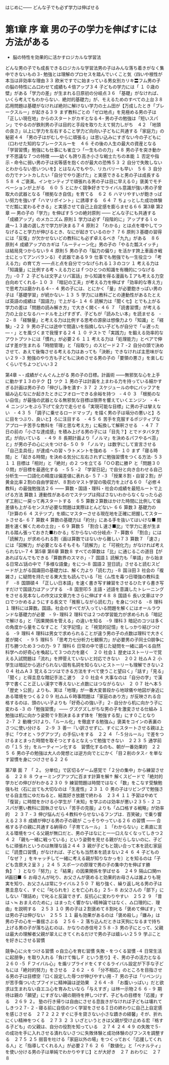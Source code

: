 はじめに―― どんな子でも必ず学力は伸ばせる

# 第1章 序 章  男の子の学力を伸ばすには方法がある
- 脳の特性を効果的に活かすロジカルな学習法

どんな男の子でも成長できるロジカルな学習法男の子はみんな落ち着きがなく集中できないもの３‐
勉強とは理解のプロセスを踏んでいくこと気〈四いや根性が本当は非効率な理由３３
欧米ですでに始まっている男女別カリキ〓フム男の子の脳の特性に△口わせて成績も４倍アップ３４
子どもの学力には「
１
０歳の壁」がある「学力の差」が生まれる日原初の分岐点３６
「基礎」がなければ、いくら考えてもわからない．絶対的基礎力」が、モえるためのすべての上台３８
応用問題は基礎がなければ絶対に解けない学力の土ム田が【万成したとき「ブレークスルー」が起きる３９
まず教科ごとの「ゼロ地点」を見極める男の子は「正しい現在地」からのスタートがカギとなる４‐
男の子の勉強は「短いスパン」でやるのが鉄則男の子は目的と手段を取りたえて努力しがち　４２
「地頭の良さ」以上に学力を左右すること学力ど向向い子どもに共通する「家庭力」の秘密４４
「男の子はがむしやらに頑張る」は思い込みにすぎない今の子どもに（口わせた知的なブレークスルーを　４６
その後の人生の最大の資産となる「学習習慣」勉強にも仕事にも雀立つ「一生ものの力」４８
男の子を突き動かす不思議な７つの特徴
――幼くも誇り高き小さな戦士たちの本能
１ 否定や指示・命令に弱い男の子は劣等感を抱くのが最大の恐怖５３
２ 自分で失敗しないとわからない思いついを】とはなんでもやり、リカバリーも早い　５６
３ 自分の力でナントカしたい「自分でやり遂げた」と実感できると男の子は成長する　５８
４ ご褒美。インセンティブで頑張れる男の子は目に早える０」褒美でモチベーションが上がる　６０
５ とにかく競争好きでライバル意識が強い男の子曾取大の武器となる「根拠なき自信」を育てる　６２
６ ハマリやすいが飽きっばい努力を強いず「ハマリポイント」に誘導する　６４
７ ちょっとした成功体験でだ瓢に変わるぞきる」と実感させて自己上自定感を膨らませる６６
第3章 第2章
―
男の子の「学力」を伸ばす５つの絶対原則
―― どんな子にも共通する「成績アップ」のメカニズム
原則１ 学力は必ず「段階的に」アップするｌｏ
歳〜１３歳の選し方で学力が決まる７４
原則２ 「わかる」とは点を増やしてつなげること学力が伸びるとき、なにが起きているのか？ ７６
原則３基礎の習得には「反復」が欠かせないどの教科にも必ず卓えるべき「九九」がある　８６
原則４ 成績アップのカギは「ルーティーン化」男の子の「やるた瓢スイッチ」は結局見つからない９４
原則５ 男の子の「脳力の偏り」を活かす誇上車画き戦士にとってアンバランる〕そ武器である９９
仕事でも勉強でも一生役立つ
「考える力」の育て方
――点と点を自分でつなげられる１３のコツ
１ 考える力は「知識量」に比例する考ヽえる力とはｆつひとつの知識を有機的につなげる力」‐０７
２ 子どもは文字よリパ富話」から知識を得る漫画もＩアも考える力空白向めてくれる‐
１０
３ 「暗記の工夫」が考える力を伸ばす「効率的な専え方」で思考力は磨かれる４‐
‐
４ 男の子には、とにかく「量」が必要飽きっばい男の子は「基礎学習」が続かない‐ １３
５ 学力には教科ごとの連動性があるたとえば英語の成績は「国語力」で上がる‐
１４
６ 読解力は「聞く七】とでも上がる学力の差は「問題の読み解き方」で大きく開く‐
４６
７ 「読書習慣」が考える力の上台となるハードルを上げすぎず、子どもが「読みたい本」を読ませる　‐
２‐
８ 「経験量」と考える力は比例する思考の源泉は想像力より「知識」と「経験」‐２２
９ 男の子には途中で間違いを指摘しない子どもが自分で「ｕ遅った―・」とを風づくまで我慢する２４
１
０ テストで「実践力」を鍛える効率的なアウトプツトには「慣れ」が必要２６
１１
考える力は「処理能力」とペアで伸ばす差が生まれる「時間管理」と「段取り」のスピード２７
‐２
自分の頭で決めさせて、あえて後悔させる考える力はあっても「決断」できなければ主思味がない２９
‐３
勉強のやり方も子どもに決めさせる男の子の「要領の悪さ」を楽しむくらいでちよつどいい３２

第4章
¬
‐
成績がぐんぐん上がる
男の子の日標。計画術
――無邪気な心を上手に動かす１３のテク【】ツク
１ 男の子は計画を上まわる力を持っている細かすぎる計画は男の子の「伸びし浄を潰す‐
３７
２ スケジュールの中にバッフアを組み込むなにか起きたときにフオローできる余裕を持つ　‐
４０
３ 「根拠のない自信」が最強の武器となる無邪気な目標は限界を響えていくエンジン　‐
４‐
４ ニンジンをぶら下げて全力で走らせる「実現可能な目標」に男の子は攣えない　‐
４３
５ 「調子に乗せるロードマップ」を描く男の子は塙分の悪いと】ろに目をつぶり、良いと】ろに注目する　‐
４５
６ 苦手を克服するポジティブなアプローチ苦手な教科を「得と思な考え方」に転換して解釈させる　‐
４７
７ 日の前の「小さな達成感」を積み上げる男の子には「目先？】とでドタバタ方式」が向いている　‐
４９
８ 長期計画より「ノルマ」を決めるパフやるべ苔」と」が男の子の心に火をつける‐
５０
９ 「ノルマ」は数字にして宣言させる「自己圭具任」が達成への習ヽラトメントを強める　‐
５‐
１０
まず「寝る時間」と「起きる時間」を決める気分に左右されずに勉強習慣をつくる方法‐
５３
１
１ 目標は「相対」と「絶対」の２ つを立てる「ＯＯ君に勝Ｐ と「問題３００問」が目標を最適化する　‐ ５５
‐２
「学習日記」で自分と向き合わせる自己分析生一一口語化の精度は偏差値に表れる‐
５７
‐３
「授業８割・自習２割」が黄金比率２割の自由学習が、８割のマスト学習の吸収力を上げる６０
「必修４教科」の最強勉強法２６
―― 算数・国語・理科・社会の成績を最短ルートで上げる方法
算数１ 連動性があるのでステツプは飛ばさないわからなくなったら必ず工削に一戻って再スタートする　６５
算数２算数はかけた時間に比例して偏差値も上がるセンスが必要な問題は実際ほとんどない‐ ６６
算数３ 基礎力の「計算の６
４ ステツプ」を順にマスターさせる現在地を正確に把握してスタートさせる‐
６７
算数４ 算数の基礎力は「約分」にある手を抜いてはいけな■ 問題を速く解くための土台」‐ ６９ 算数５ 「割合Ｌ速さ■比」で学力に差が生まれる踏ん張っておきた■わかる」ぢからないの分岐点‐
７‐
算数６ 「割合」には「読解力」が求められる割〈画は算数ではないから難しい７３
算数７ 「速さ」には「図解力」が必要となるそもそも「読解力」と「可視化力」がなければ考えられない‐７４
第5章
第6章
算数８ すべての算数は「比」に通じるこの道目【があればなんでもできる「算数界のスマホ」‐７
国語１ 読解力も「単語」から始まる日常△‘話の中で「多様な語彙」をにつ‐８
国語２ 翌日読」させると読むスピードが上がる国諏田の基礎力は、解く力より「読む力」‐８
国ヨ田３ 社会の「複雑さ」に疑問を持たせる東大生も読んでいる「社〈ム性を毒つ日環強の教科圭Ｆ　‐８
国頚碩４ 「正しい日本語」を速く書き写す練習をさせるひたすら書き写すだけで国語力はアップする　‐８
国至叩５ 主語・述語を意識したトレーニングをさせる見本なしの作文は文章力をさらに伸ばす４８
８
国語６ 長い文章はマクロでつかめるようにする長文で「推察しながら読む力」を身につける　‐８
理科１ 理科には算数。国語。社会のすべてが入っている問題を解くにはオールラウンドな基礎力が必要　‐
９‐
理科２ 理科では２つの学習能力が求められる「暗記で解ける」と「因果関係を管える」の違いを知る　‐９
理科３ 暗記のコツは多くの角度から量をこなすこと「文字記憶」と「視覚的記憶」をしっかり結びつける　‐９
理科４ 理科は男女で求められることが違う男の子の点数は理科で大きく差が開く　‐
９５
理科５ 「思考力七分析力七観察力」が必要男の子同士Ω朋争に打ち勝つため３つの力‐
９７
理科６ 日常の中で感じた疑問を一緒に調べる自然科学への好奇心を喚起して３つの力を磨く　２０
社会１ 歴史はストーリーで覚える入試問題は「流れ」を押菅えていないと対応できない　２０２
社△Ａ２ 小学生は暗記から逃げられない固有名詞を知らないとストーリーも理解できない２０４
社△Ａ３ 覚えるコツはできる方法をすべて使うこと望曰く」「話す」「見る」「聞く」と得圭息な贈記手法こ遅う　２０
社会４ 大事なのは「自分の字」で漢字で書くこと正しい漢字で専えないと点数にはつながらない　２ ０７
社へ本５ 「歴史ゝ公民」よりも、実は「地理」が一番大変普段から地球儀や地図が身近にある環境をつくる２０９
社△ム６時事問題は「家庭のあり方」が反映される合格するのは、頭のいい子よりも「好奇心の強い子」２‐
自分から机に向かう子に変わる
‐３
の「勉強習慣」
―― グズグズしがちな男の子を激変させる仕組み
１ 勉強は机に向かう姿勢で９割決まるまず体を「勉強する型」にす０ことなり　２‐７
２ 動機づけより、「ルール化」を徹底する勉強ム」褒美をコインの表裏のさつに使い分ける　２‐９
３ 善一『い訳させずに、すぐにスタートさせる親は上手に「ウオとヽラグアツプ」の手伝いをする　２２
４ 「‐５分ルール」で差をつけるまとまった時間を取そつとするとなえって勉強できない　２２３
５ 通学前の「１５
分」をルーティーン化する　習慣化するのも、朝が一番効果的　２２５
６ 男の子の勉強は大人の発想とは逆方向でとにかく「目２削のタス♂ を単なす習慣を身につけさせる２ ２６

第7章
面
７ 「
２。
分単位」で区切るゲーム感覚で「２分の集中」から練習させる　２２８
８ ウォーミングアツプに百ます計算を解↑ 解くスピードで「絶対的学カビの伸びがわかる２３０
９ 練習問題は時間ではなく「数」をこなす受験勉強も社〈石に出ても大切なのは「生産性」２３
１
０ 男の子はリビングで勉強させる自主性にゆだねると、結嵩好き放題で終わる　２３４
１１
予習はやめて「復習」に時間をかける小学生が「未知」を学ぶのは効率が悪い２３５
‐
２ コスパが悪い教科に固執させない「苦手の克服」よりも「△口格する戦略」が効率的　２ ３７
‐
３ 伸び悩んだら４教科やらせないるフンプは．百笑破」で乗り響える２３８
成績が伸びる男の子の親が
こっそりやっている２６
の習慣
―― 合格する子の親に共通する納得の「子育てルール」
１ 「わからない」と素直に言える環境をつくる父親が無口だと、男の子はなにと一一口えなくなってしきつ２４
２ 「親も一緒に戦っている」という姿勢を見せる親がだらしないのに、子どもに頑張れというのは無理な話２４４
３ 親が子どもと競い合って本を読む家庭に「読豊口習慣」がなければ、子どもも当然本を読まない２４
６
４ 子どもの「なぜ？ 」をキャッチして一緒に考える親が知りなかっを〕とを知るのは「子ども含原大２呈３ 」２４
５ スポーツの原理で男の子の集中力を伸ばす勝負】゛〕となり「努力」と「結果」の因果関係を学ばせる　２４９
隔山口関ｍИ画旧■
６ お母さんが叱り、お父さんが褒めると効果的お母さんは誰よりも現実を知り、お父さんは常にライバル２５０
７ 粘り強く、繰り返し叱る男の子は悪圭息なく、すぐに「叱られを〕とを亡心れる」２５‐
８ お父さんの「部下」にしない「理詰め」で叱ると反論できず、反抗心に変わりやすい　２５２
９ 「昔はヽ≒ おまえのために」はまったく響かない精神論ではなく、△口理的に．理由」を説明する　２５３
１０
男の子は２割褒めて８割叱る「褒めて伸ばす」では男の子は伸びない　２５５
１１
最も効果があるのは「褒め殺し」「嫌み」は男の子の心を一番揺さぶる　２５６
‐
２ 落ち込んだときは天狗になるまで持ち上げる男の子が落ち込むのは、かなりの赤信号２５８
‐３
男の子にとって、父親は最大の理解者父親が翠えにきてくれるだけで男の子は嬉レい２５９
学ぶことを好きにさせる習慣

競争心に火をつける習慣
ｏ自立心を育む習慣
失敗・をつくる習慣
‐４
日常生活に起朋争」を取り入れる「負けて悔しＦ という思り】そ、男の子の活力となる　２６０
‐５
Ｆフイバル心」を煽リプライドをくすぐるライバル設定が下手な子どもには「絶対的努力」をさせる　２６２
・６
「分不相応」のところを目指させる男の子は目標空『口く設定した辱つが伸びやすい用
‐７
男の子は「リベンジ」が苦手傷ついたプフイドに精神論は逆効果　２６４
‐８
「お腹いっばい」だと欲求は生まれない自エユ心を育みたいなら「与えすぎ」は林一示物２６
６
‐
９ 期待は親の「願望」にすぎない親の期待を押しつけず、子どもの目標を「応援」する　２６９
２。
塾の行き帰りは自由にさせる息抜きがなければ子どもは壊れてしきつ２７‐
２
‐ 寝る前に自信のつく学習をさせるＩ日の終わりに自己上自定感を感じさせる　２７２
２２
すぐに手を貸さない小さな蹟きの経馨」そが、折れにくい精神をつくる　２７３
２
３ いざというときは父親が受け止める宏『格する子ども」の父親は、自分の役割を知っている　２７４
２４ ４９
の失敗で５‐
の成功を手に入れさせる潰れないさつに失敗体験と成功体験のびフンスを調整する　２７５
２５
弱音を吐ける「家庭以外の場」をつくっておく「応援してくれる人」と「指導してくれる人」が必要２７６
２
６ 「数値化」と「ペナルティ」を使い分ける男の子は単純でわかりやすじ】とが大好き　２７
おわりに　２７８
